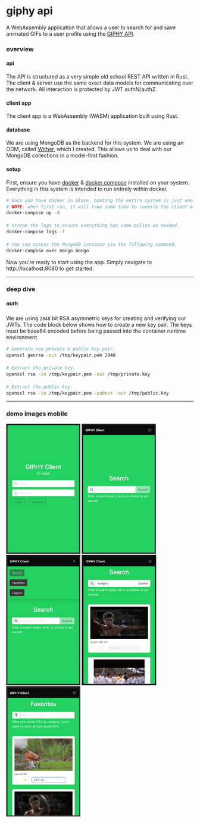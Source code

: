 giphy api
=========
A WebAssembly application that allows a user to search for and save animated GIFs to a user profile using the [GIPHY API](https://developers.giphy.com/docs/).

### overview
#### api
The API is structured as a very simple old school REST API written in Rust. The client & server use the same exact data models for communicating over the network. All interaction is protected by JWT authN/authZ.

#### client app
The client app is a WebAssembly (WASM) application built using Rust.

#### database
We are using MongoDB as the backend for this system. We are using an ODM, called [Wither](https://github.com/thedodd/wither), which I created. This allows us to deal with our MongoDB collections in a model-first fashion.

#### setup
First, ensure you have [docker](https://docs.docker.com/install/#supported-platforms) & [docker compose](https://docs.docker.com/compose/install/) installed on your system. Everything in this system is intended to run entirely within docker.

```bash
# Once you have docker in place, booting the entire system is just one comamnd.
# NOTE: when first run, it will take some time to compile the client & server.
docker-compose up -d

# Stream the logs to ensure everything has come online as needed.
docker-compose logs -f

# You can access the MongoDB instance via the following command.
docker-compose exec mongo mongo
```

Now you're ready to start using the app. Simply navigate to http://localhost:8080 to get started.

----

### deep dive
##### auth
We are using `2048` bit RSA asymmetric keys for creating and verifying our JWTs. The code block below shows how to create a new key pair. The keys must be base64 encoded before being passed into the container runtime environment.
```bash
# Generate new private & public key pair.
openssl genrsa -out /tmp/keypair.pem 2048

# Extract the private key.
openssl rsa -in /tmp/keypair.pem -out /tmp/private.key

# Extract the public key.
openssl rsa -in /tmp/keypair.pem -pubout -out /tmp/public.key
```

----

### demo images mobile
<img style="max-height:350px" src=".demo-images/0-login.png"/>
<img style="max-height:350px" src=".demo-images/1-search.png"/>
<img style="max-height:350px" src=".demo-images/2-navbar.png"/>
<img style="max-height:350px" src=".demo-images/3-search-results.png"/>
<img style="max-height:350px" src=".demo-images/4-favorites-and-categorization.png"/>
